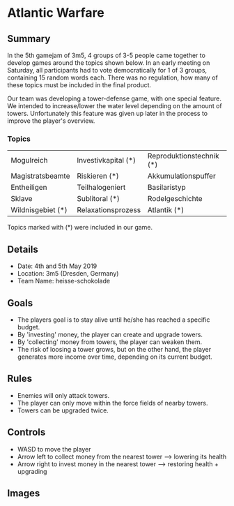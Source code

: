 # Atlantic Warfare

## Summary
In the 5th gamejam of 3m5, 4 groups of 3-5 people came together to develop games around the topics shown below.
In an early meeting on Saturday, all participants had to vote democratically for 1 of 3 groups, containing 15 random words each.
There was no regulation, how many of these topics must be included in the final product.

Our team was developing a tower-defense game, with one special feature.
We intended to increase/lower the water level depending on the amount of towers.
Unfortunately this feature was given up later in the process to improve the player's overview.

### Topics

|                   |                     |                          |
|-------------------|---------------------|--------------------------|
| Mogulreich        | Investivkapital (*) | Reproduktionstechnik (*) |
| Magistratsbeamte  | Riskieren (*)       | Akkumulationspuffer      |
| Entheiligen       | Teilhalogeniert     | Basilaristyp             |
| Sklave            | Sublitoral (*)      | Rodelgeschichte          |
| Wildnisgebiet (*) | Relaxationsprozess  | Atlantik (*)             |

Topics marked with (*) were included in our game.

## Details
- Date: 4th and 5th May 2019
- Location: 3m5 (Dresden, Germany)
- Team Name: heisse-schokolade

## Goals
- The players goal is to stay alive until he/she has reached a specific budget.
- By 'investing' money, the player can create and upgrade towers.
- By 'collecting' money from towers, the player can weaken them.
- The risk of loosing a tower grows, but on the other hand, the player generates more income over time, depending on its current budget.

## Rules
- Enemies will only attack towers.
- The player can only move within the force fields of nearby towers.
- Towers can be upgraded twice.

## Controls
- WASD to move the player
- Arrow left to collect money from the nearest tower --> lowering its health
- Arrow right to invest money in the nearest tower --> restoring health + upgrading

## Images
